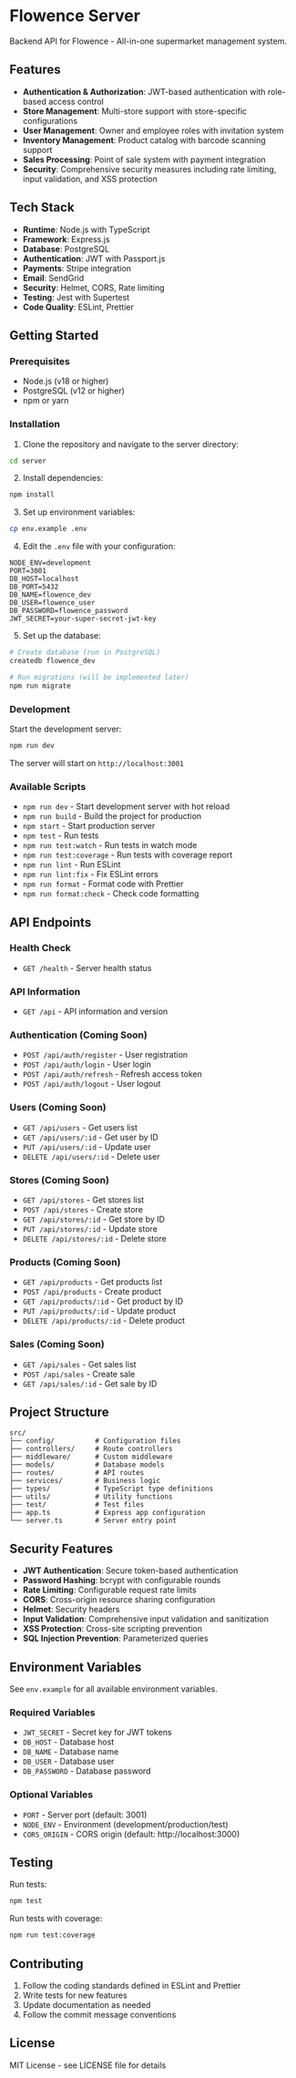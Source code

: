 # Flowence Server

Backend API for Flowence - All-in-one supermarket management system.

## Features

- **Authentication & Authorization**: JWT-based authentication with role-based access control
- **Store Management**: Multi-store support with store-specific configurations
- **User Management**: Owner and employee roles with invitation system
- **Inventory Management**: Product catalog with barcode scanning support
- **Sales Processing**: Point of sale system with payment integration
- **Security**: Comprehensive security measures including rate limiting, input validation, and XSS protection

## Tech Stack

- **Runtime**: Node.js with TypeScript
- **Framework**: Express.js
- **Database**: PostgreSQL
- **Authentication**: JWT with Passport.js
- **Payments**: Stripe integration
- **Email**: SendGrid
- **Security**: Helmet, CORS, Rate limiting
- **Testing**: Jest with Supertest
- **Code Quality**: ESLint, Prettier

## Getting Started

### Prerequisites

- Node.js (v18 or higher)
- PostgreSQL (v12 or higher)
- npm or yarn

### Installation

1. Clone the repository and navigate to the server directory:
```bash
cd server
```

2. Install dependencies:
```bash
npm install
```

3. Set up environment variables:
```bash
cp env.example .env
```

4. Edit the `.env` file with your configuration:
```env
NODE_ENV=development
PORT=3001
DB_HOST=localhost
DB_PORT=5432
DB_NAME=flowence_dev
DB_USER=flowence_user
DB_PASSWORD=flowence_password
JWT_SECRET=your-super-secret-jwt-key
```

5. Set up the database:
```bash
# Create database (run in PostgreSQL)
createdb flowence_dev

# Run migrations (will be implemented later)
npm run migrate
```

### Development

Start the development server:
```bash
npm run dev
```

The server will start on `http://localhost:3001`

### Available Scripts

- `npm run dev` - Start development server with hot reload
- `npm run build` - Build the project for production
- `npm start` - Start production server
- `npm test` - Run tests
- `npm run test:watch` - Run tests in watch mode
- `npm run test:coverage` - Run tests with coverage report
- `npm run lint` - Run ESLint
- `npm run lint:fix` - Fix ESLint errors
- `npm run format` - Format code with Prettier
- `npm run format:check` - Check code formatting

## API Endpoints

### Health Check
- `GET /health` - Server health status

### API Information
- `GET /api` - API information and version

### Authentication (Coming Soon)
- `POST /api/auth/register` - User registration
- `POST /api/auth/login` - User login
- `POST /api/auth/refresh` - Refresh access token
- `POST /api/auth/logout` - User logout

### Users (Coming Soon)
- `GET /api/users` - Get users list
- `GET /api/users/:id` - Get user by ID
- `PUT /api/users/:id` - Update user
- `DELETE /api/users/:id` - Delete user

### Stores (Coming Soon)
- `GET /api/stores` - Get stores list
- `POST /api/stores` - Create store
- `GET /api/stores/:id` - Get store by ID
- `PUT /api/stores/:id` - Update store
- `DELETE /api/stores/:id` - Delete store

### Products (Coming Soon)
- `GET /api/products` - Get products list
- `POST /api/products` - Create product
- `GET /api/products/:id` - Get product by ID
- `PUT /api/products/:id` - Update product
- `DELETE /api/products/:id` - Delete product

### Sales (Coming Soon)
- `GET /api/sales` - Get sales list
- `POST /api/sales` - Create sale
- `GET /api/sales/:id` - Get sale by ID

## Project Structure

```
src/
├── config/          # Configuration files
├── controllers/     # Route controllers
├── middleware/      # Custom middleware
├── models/          # Database models
├── routes/          # API routes
├── services/        # Business logic
├── types/           # TypeScript type definitions
├── utils/           # Utility functions
├── test/            # Test files
├── app.ts           # Express app configuration
└── server.ts        # Server entry point
```

## Security Features

- **JWT Authentication**: Secure token-based authentication
- **Password Hashing**: bcrypt with configurable rounds
- **Rate Limiting**: Configurable request rate limits
- **CORS**: Cross-origin resource sharing configuration
- **Helmet**: Security headers
- **Input Validation**: Comprehensive input validation and sanitization
- **XSS Protection**: Cross-site scripting prevention
- **SQL Injection Prevention**: Parameterized queries

## Environment Variables

See `env.example` for all available environment variables.

### Required Variables
- `JWT_SECRET` - Secret key for JWT tokens
- `DB_HOST` - Database host
- `DB_NAME` - Database name
- `DB_USER` - Database user
- `DB_PASSWORD` - Database password

### Optional Variables
- `PORT` - Server port (default: 3001)
- `NODE_ENV` - Environment (development/production/test)
- `CORS_ORIGIN` - CORS origin (default: http://localhost:3000)

## Testing

Run tests:
```bash
npm test
```

Run tests with coverage:
```bash
npm run test:coverage
```

## Contributing

1. Follow the coding standards defined in ESLint and Prettier
2. Write tests for new features
3. Update documentation as needed
4. Follow the commit message conventions

## License

MIT License - see LICENSE file for details


